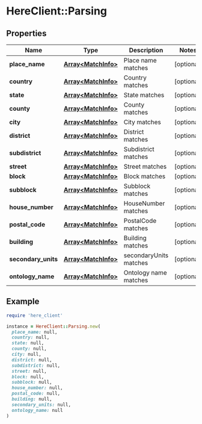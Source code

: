 # HereClient::Parsing

## Properties

| Name | Type | Description | Notes |
| ---- | ---- | ----------- | ----- |
| **place_name** | [**Array&lt;MatchInfo&gt;**](MatchInfo.md) | Place name matches | [optional] |
| **country** | [**Array&lt;MatchInfo&gt;**](MatchInfo.md) | Country matches | [optional] |
| **state** | [**Array&lt;MatchInfo&gt;**](MatchInfo.md) | State matches | [optional] |
| **county** | [**Array&lt;MatchInfo&gt;**](MatchInfo.md) | County matches | [optional] |
| **city** | [**Array&lt;MatchInfo&gt;**](MatchInfo.md) | City matches | [optional] |
| **district** | [**Array&lt;MatchInfo&gt;**](MatchInfo.md) | District matches | [optional] |
| **subdistrict** | [**Array&lt;MatchInfo&gt;**](MatchInfo.md) | Subdistrict matches | [optional] |
| **street** | [**Array&lt;MatchInfo&gt;**](MatchInfo.md) | Street matches | [optional] |
| **block** | [**Array&lt;MatchInfo&gt;**](MatchInfo.md) | Block matches | [optional] |
| **subblock** | [**Array&lt;MatchInfo&gt;**](MatchInfo.md) | Subblock matches | [optional] |
| **house_number** | [**Array&lt;MatchInfo&gt;**](MatchInfo.md) | HouseNumber matches | [optional] |
| **postal_code** | [**Array&lt;MatchInfo&gt;**](MatchInfo.md) | PostalCode matches | [optional] |
| **building** | [**Array&lt;MatchInfo&gt;**](MatchInfo.md) | Building matches | [optional] |
| **secondary_units** | [**Array&lt;MatchInfo&gt;**](MatchInfo.md) | secondaryUnits matches | [optional] |
| **ontology_name** | [**Array&lt;MatchInfo&gt;**](MatchInfo.md) | Ontology name matches | [optional] |

## Example

```ruby
require 'here_client'

instance = HereClient::Parsing.new(
  place_name: null,
  country: null,
  state: null,
  county: null,
  city: null,
  district: null,
  subdistrict: null,
  street: null,
  block: null,
  subblock: null,
  house_number: null,
  postal_code: null,
  building: null,
  secondary_units: null,
  ontology_name: null
)
```

